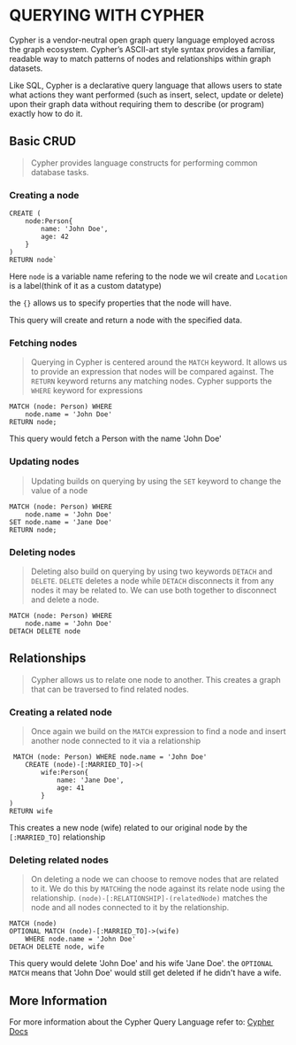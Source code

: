 # QUERYING WITH CYPHER

Cypher is a vendor-neutral open graph query language employed across the graph ecosystem. Cypher’s ASCII-art style syntax provides a familiar, readable way to match patterns of nodes and relationships within graph datasets.

Like SQL, Cypher is a declarative query language that allows users to state what actions they want performed (such as insert, select, update or delete) upon their graph data without requiring them to describe (or program) exactly how to do it.

## Basic CRUD

>Cypher provides language constructs for performing common database tasks.

### Creating a node

```
CREATE (
    node:Person{ 
        name: 'John Doe', 
        age: 42
    }
) 
RETURN node`
```
Here `node` is a variable name refering to the node we wil create and `Location` is a label(think of it as a custom datatype)

the `{}` allows us to specify properties that the node will have.

This query will create and return a node with the specified data.

### Fetching nodes

> Querying in Cypher is centered around the `MATCH` keyword. It allows us to provide an expression that nodes will be compared against. The `RETURN` keyword returns any matching nodes. Cypher supports the `WHERE` keyword for expressions

```
MATCH (node: Person) WHERE
    node.name = 'John Doe'
RETURN node;
```
This query would fetch a Person with the name 'John Doe'

### Updating nodes

> Updating builds on querying by using the `SET` keyword to change the value of a node

```
MATCH (node: Person) WHERE
    node.name = 'John Doe'
SET node.name = 'Jane Doe'
RETURN node;
```

### Deleting nodes

> Deleting also build on querying by using two keywords `DETACH` and `DELETE`. `DELETE` deletes a node while `DETACH` disconnects it from any nodes it may be related to. We can use both together to disconnect and delete a node.

```
MATCH (node: Person) WHERE
    node.name = 'John Doe'
DETACH DELETE node
```

## Relationships

>Cypher allows us to relate one node to another. This creates a graph that can be traversed to find related nodes.

### Creating a related node
> Once again we build on the `MATCH` expression to find a node and insert another node connected to it via a relationship

```
 MATCH (node: Person) WHERE node.name = 'John Doe'
    CREATE (node)-[:MARRIED_TO]->(
        wife:Person{ 
            name: 'Jane Doe',
            age: 41
        }
)
RETURN wife
```

This creates a new node (wife) related to our original node by the `[:MARRIED_TO]` relationship

### Deleting related nodes

>On deleting a node we can choose to remove nodes that are related to it. We do this by `MATCH`ing the node against its relate node using the relationship. `(node)-[:RELATIONSHIP]-(relatedNode)` matches the node and all nodes connected to it by the relationship.

```
MATCH (node)
OPTIONAL MATCH (node)-[:MARRIED_TO]->(wife) 
    WHERE node.name = 'John Doe' 
DETACH DELETE node, wife
```

This query would delete 'John Doe' and his wife 'Jane Doe'. the `OPTIONAL MATCH` means that 'John Doe' would still get deleted if he didn't have a wife.

## More Information

For more information about the Cypher Query Language refer to: [Cypher Docs](https://neo4j.com/developer/cypher/?ref=cypher)

